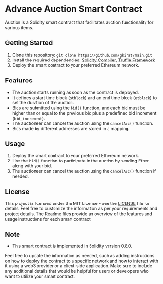 # Advance Auction Smart Contract


Auction is a Solidity smart contract that facilitates auction functionality for various items.

## Getting Started

1. Clone this repository: `git clone https://github.com/gkirat/main.git`
2. Install the required dependencies: [Solidity Compiler](https://soliditylang.org/), [Truffle Framework](https://www.trufflesuite.com/truffle)
3. Deploy the smart contract to your preferred Ethereum network.

## Features

- The auction starts running as soon as the contract is deployed.
- It defines a start time block (`stblock`) and an end time block (`etblock`) to set the duration of the auction.
- Bids are submitted using the `bid()` function, and each bid must be higher than or equal to the previous bid plus a predefined bid increment (`bid_increment`).
- The auctioneer can cancel the auction using the `cancelAuc()` function.
- Bids made by different addresses are stored in a mapping.

## Usage

1. Deploy the smart contract to your preferred Ethereum network.
2. Use the `bid()` function to participate in the auction by sending Ether along with your bid.
3. The auctioneer can cancel the auction using the `cancelAuc()` function if needed.


## License

This project is licensed under the MIT License - see the [LICENSE](LICENSE) file for details.
Feel free to customize the information as per your requirements and project details. The Readme files provide an overview of the features and usage instructions for each smart contract.


## Note


- This smart contract is implemented in Solidity version 0.8.0.

Feel free to update the information as needed, such as adding instructions on how to deploy the contract to a specific network and how to interact with it using a web3 provider or a client-side application. Make sure to include any additional details that would be helpful for users or developers who want to utilize your smart contract.
